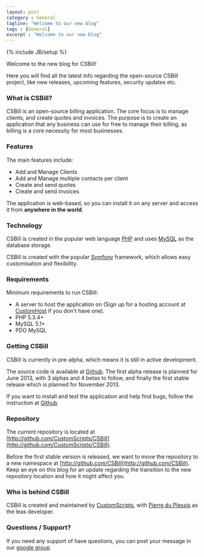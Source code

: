 ```yaml
---
layout: post
category : General
tagline: "Welcome to our new blog"
tags : [General]
excerpt : "Welcome to our new blog"
---
```

{% include JB/setup %}

Welcome to the new blog for CSBill!

Here you will find all the latest info regarding the open-source CSBill project, like new releases, upcoming features,
security updates etc.

### What is CSBill?

CSBill is an open-source billing application. The core focus is to manage clients, and create quotes and invoices.
The purpose is to create an application that any business can use for free to manage their billing, as billing is
a core necessity for most businesses.

### Features

The main features include:

* Add and Manage Clients
* Add and Manage multiple contacts per client
* Create and send quotes
* Create and send invoices

The application is web-based, so you can install it on any server and access it from **anywhere in the world**.

### Technology

CSBill is created in the popular web language [PHP](http://php.net) and uses [MySQL](http://mysql.com) as the database storage.

CSBill is created with the popular [Symfony](http://symfony.com) framework, which allows easy customisation
and flexibility.

### Requirements

Minimum requirements to run CSBill:

* A server to host the application on (Sign up for a hosting account at [CustomHost](http://customhost.co.za) if you don't have one).
* PHP 5.3.4+
* MySQL 5.1+
* PDO MySQL

### Getting CSBill

CSBill is currently in pre-alpha, which means it is still in active development.

The source code is available at [Github](http://github.com/CustomScripts/CSBill).
The first alpha release is planned for June 2013, with 3 alphas and 4 betas to follow, and finally the first stable release which is planned for November 2013.

If you want to install and test the application and help find bugs, follow the instruction at [Github](https://github.com/CustomScripts/CSBill/blob/master/README.md)

### Repository

The current repository is located at [http://github.com/CustomScripts/CSBill](http://github.com/CustomScripts/CSBill).

Before the first stable version is released, we want to move the repository to a new namespace at [http://github.com/CSBill](http://github.com/CSBill).
Keep an eye on this blog for an update regarding the transition to the new repository location and how it might affect you.

### Who is behind CSBill

CSBill is created and maintained by [CustomScripts](http://shop.customscripts.co.za), with [Pierre du Plessis](http://github.com/pierredup) as the leas developer.


### Questions / Support?

If you need any support of have questions, you can post your message in our [google group](https://groups.google.com/forum/?fromgroups#!forum/csbill)
